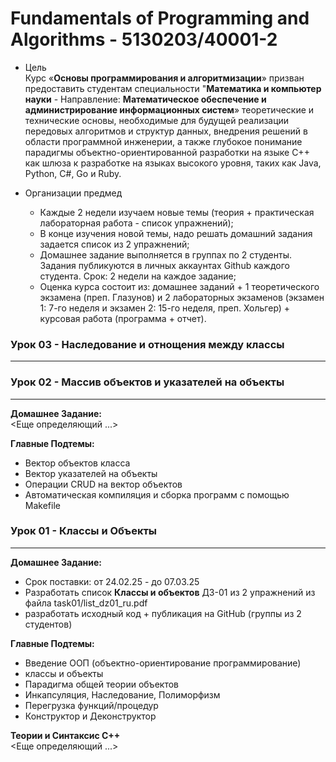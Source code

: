 # Fundamentals of Programming and Algorithms - 5130203/40001-2  

* Цель    
  Курс «**Основы программирования и алгоритмизации**» призван предоставить студентам специальности "**Математика и компьютер науки** - Направление: **Математическое обеспечение и администрирование информационных систем**» теоретические и технические основы, необходимые для будущей реализации передовых алгоритмов и структур данных, внедрения решений в области программной инженерии, а также глубокое понимание парадигмы объектно-ориентированной разработки на языке C++ как шлюза к разработке на языках высокого уровня, таких как Java, Python, C#, Go и Ruby.

* Организации предмед   
  - Каждые 2 недели изучаем новые темы (теория + практическая лабораторная работа - список упражнений);   
  - В конце изучения новой темы, надо решать домашний задания задается список из 2 упражнений;  
  - Домашнее задание выполняется в группах по 2 студенты. Задания публикуются в личных аккаунтах Github каждого студента. Срок: 2 недели на каждое задание;  
  - Оценка курса состоит из: домашнее заданий + 1 теоретического экзамена (преп. Глазунов) и 2 лабораторных экзаменов (экзамен 1: 7-го неделя и экзамен 2: 15-го неделя, преп. Хольгер) + курсовая работа (программа + отчет).  
  
### Урок 03 - Наследование и отнощения между классы   
----------------------------------------------------     
  
### Урок 02 - Массив объектов и указателей на объекты  
------------------------------------------------------    
  
**Домашнее Задание:**   
  <Еще определяющий ...>   
  
**Главные Подтемы:**   
  - Вектор объектов класса  
  - Вектор указателей на объекты   
  - Операции CRUD на вектор объектов
  - Автоматическая компиляция и сборка программ с помощью Makefile   
   

### Урок 01 - Классы и Объекты   
-------------------------------   

**Домашнее Задание:**    
  - Срок поставки: от 24.02.25 - до 07.03.25  
  - Разработать список **Классы и объектов** ДЗ-01 из 2 упражнений из файла task01/list_dz01_ru.pdf  
  - разработать исходный код + публикация на GitHub (группы из 2 студентов)  
    
**Главные Подтемы:**  
  - Введение ООП (объектно-ориентирование программирование)  
  - классы и объекты  
  - Парадигма общей теории объектов  
  - Инкапсуляция, Наследование, Полиморфизм  
  - Перегрузка функций/процедур  
  - Конструктор и Деконструктор 
    
**Теории и Синтаксис С++**   
  <Еще определяющий ...>    
  
     
